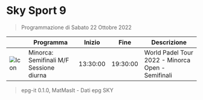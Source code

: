 # Sky Sport 9
> Programmazione di Sabato 22 Ottobre 2022

||Programma|Inizio|Fine|Descrizione|
|---|---|---|---|---|
|![Icon](https://guidatv.sky.it/uuid/b97f3c7f-ded0-4774-ae0f-e0dfa210a335/cover?md5ChecksumParam=94bddd5e60256580140b534fdd80a587)|Minorca: Semifinali M/F Sessione diurna|13:30:00|19:30:00|World Padel Tour 2022 - Minorca Open - Semifinali



 > epg-it 0.1.0, MatMasIt - Dati epg SKY